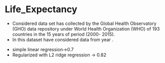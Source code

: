 # Life_Expectancy
* Considered data set has collected by the Global Health Observatory (GHO) data repository under World Health Organization (WHO) of 193 countries in the 15 years of period (2000- 2015). 
* In this dataset have considered data from year .

- simple linear regression->0.7
- Regularized with L2 ridge regression -> 0.82
